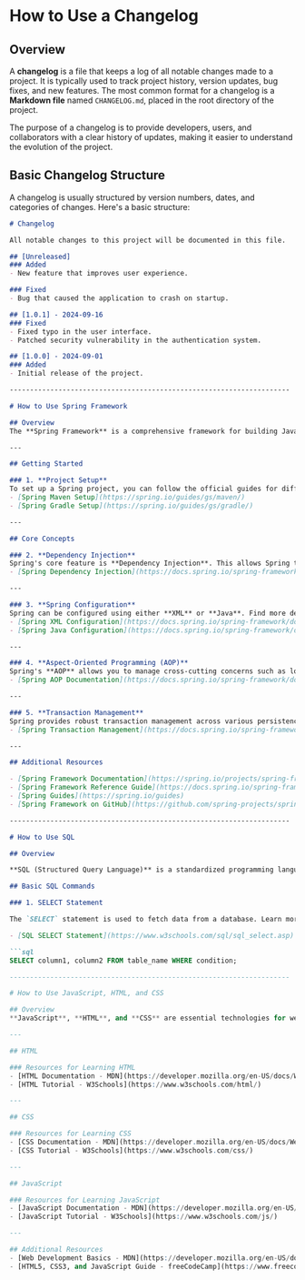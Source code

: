

# How to Use a Changelog

## Overview
A **changelog** is a file that keeps a log of all notable changes made to a project. It is typically used to track project history, version updates, bug fixes, and new features. The most common format for a changelog is a **Markdown file** named `CHANGELOG.md`, placed in the root directory of the project.

The purpose of a changelog is to provide developers, users, and collaborators with a clear history of updates, making it easier to understand the evolution of the project.

## Basic Changelog Structure

A changelog is usually structured by version numbers, dates, and categories of changes. Here's a basic structure:

```markdown
# Changelog

All notable changes to this project will be documented in this file.

## [Unreleased]
### Added
- New feature that improves user experience.

### Fixed
- Bug that caused the application to crash on startup.

## [1.0.1] - 2024-09-16
### Fixed
- Fixed typo in the user interface.
- Patched security vulnerability in the authentication system.

## [1.0.0] - 2024-09-01
### Added
- Initial release of the project.

---------------------------------------------------------------------

# How to Use Spring Framework

## Overview
The **Spring Framework** is a comprehensive framework for building Java applications, enabling developers to write maintainable, scalable, and secure applications. This document provides a quick guide on how to get started and the core concepts of Spring.

---

## Getting Started

### 1. **Project Setup**
To set up a Spring project, you can follow the official guides for different build tools:
- [Spring Maven Setup](https://spring.io/guides/gs/maven/)
- [Spring Gradle Setup](https://spring.io/guides/gs/gradle/)

---

## Core Concepts

### 2. **Dependency Injection**
Spring's core feature is **Dependency Injection**. This allows Spring to manage dependencies between classes. Learn more about DI here:
- [Spring Dependency Injection](https://docs.spring.io/spring-framework/docs/current/reference/html/core.html#beans-dependencies)

---

### 3. **Spring Configuration**
Spring can be configured using either **XML** or **Java**. Find more details on how to configure Spring here:
- [Spring XML Configuration](https://docs.spring.io/spring-framework/docs/current/reference/html/core.html#beans-factory)
- [Spring Java Configuration](https://docs.spring.io/spring-framework/docs/current/reference/html/core.html#beans-java)

---

### 4. **Aspect-Oriented Programming (AOP)**
Spring's **AOP** allows you to manage cross-cutting concerns such as logging, security, and transactions. More details can be found here:
- [Spring AOP Documentation](https://docs.spring.io/spring-framework/docs/current/reference/html/core.html#aop)

---

### 5. **Transaction Management**
Spring provides robust transaction management across various persistence technologies. More on Spring's transaction management:
- [Spring Transaction Management](https://docs.spring.io/spring-framework/docs/current/reference/html/data-access.html#transaction)

---

## Additional Resources

- [Spring Framework Documentation](https://spring.io/projects/spring-framework)
- [Spring Framework Reference Guide](https://docs.spring.io/spring-framework/docs/current/reference/html/)
- [Spring Guides](https://spring.io/guides)
- [Spring Framework on GitHub](https://github.com/spring-projects/spring-framework)

---------------------------------------------------------------------

# How to Use SQL

## Overview

**SQL (Structured Query Language)** is a standardized programming language used for managing relational databases. It allows you to create, read, update, and delete data within a database. This section provides a basic guide on how to use SQL for database operations.

## Basic SQL Commands

### 1. SELECT Statement

The `SELECT` statement is used to fetch data from a database. Learn more here:

- [SQL SELECT Statement](https://www.w3schools.com/sql/sql_select.asp)

```sql
SELECT column1, column2 FROM table_name WHERE condition;

---------------------------------------------------------------------

# How to Use JavaScript, HTML, and CSS

## Overview
**JavaScript**, **HTML**, and **CSS** are essential technologies for web development. HTML provides the structure, CSS styles the layout, and JavaScript enables dynamic interactions on web pages.

---

## HTML

### Resources for Learning HTML
- [HTML Documentation - MDN](https://developer.mozilla.org/en-US/docs/Web/HTML)
- [HTML Tutorial - W3Schools](https://www.w3schools.com/html/)

---

## CSS

### Resources for Learning CSS
- [CSS Documentation - MDN](https://developer.mozilla.org/en-US/docs/Web/CSS)
- [CSS Tutorial - W3Schools](https://www.w3schools.com/css/)

---

## JavaScript

### Resources for Learning JavaScript
- [JavaScript Documentation - MDN](https://developer.mozilla.org/en-US/docs/Web/JavaScript)
- [JavaScript Tutorial - W3Schools](https://www.w3schools.com/js/)

---

## Additional Resources
- [Web Development Basics - MDN](https://developer.mozilla.org/en-US/docs/Learn)
- [HTML5, CSS3, and JavaScript Guide - freeCodeCamp](https://www.freecodecamp.org/)


